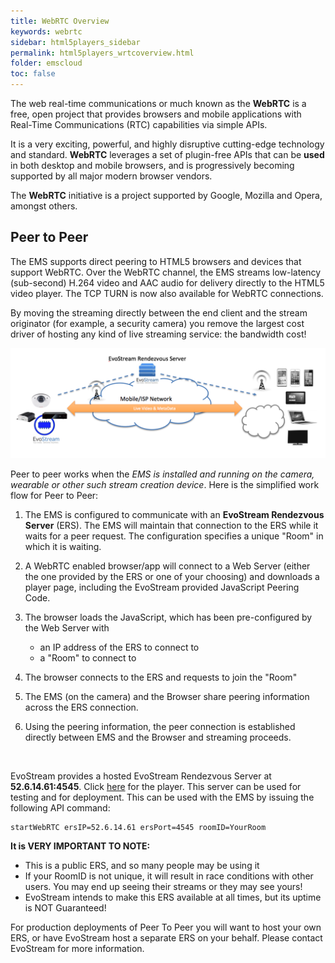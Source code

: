 ```yaml
---
title: WebRTC Overview
keywords: webrtc
sidebar: html5players_sidebar
permalink: html5players_wrtcoverview.html
folder: emscloud
toc: false
---
```




The web real-time communications or much known as the **WebRTC** is a free, open project that provides browsers and mobile applications with Real-Time Communications (RTC) capabilities via simple APIs. 

It is a very exciting, powerful, and highly disruptive cutting-edge technology and standard.  **WebRTC** leverages a set of plugin-free APIs that can be **used** in both desktop and mobile browsers, and is progressively becoming supported by all major modern browser vendors. 

The **WebRTC** initiative is a project supported by Google, Mozilla and Opera, amongst others.



## Peer to Peer

The EMS supports direct peering to HTML5 browsers and devices that support WebRTC. Over the WebRTC channel, the EMS streams low-latency (sub-second) H.264 video and AAC audio for delivery directly to the HTML5 video player. The TCP TURN is now also available for WebRTC connections.

By moving the streaming directly between the end client and the stream originator (for example, a security camera) you remove the largest cost driver of hosting any kind of live streaming service: the bandwidth cost!

![](images/html5/proto1.png)



Peer to peer works when the _EMS is installed and running on the camera, wearable or other such stream creation device_. Here is the simplified work flow for Peer to Peer:

1. The EMS is configured to communicate with an **EvoStream Rendezvous Server** (ERS). The EMS will maintain that connection to the ERS while it waits for a peer request. The configuration specifies a unique "Room" in which it is waiting.

2. A WebRTC enabled browser/app will connect to a Web Server (either the one provided by the ERS or one of your choosing) and downloads a player page, including the EvoStream provided JavaScript Peering Code.

3. The browser loads the JavaScript, which has been pre-configured by the Web Server with 

   - an IP address of the ERS to connect to
   - a "Room" to connect to

4. The browser connects to the ERS and requests to join the "Room"

5. The EMS (on the camera) and the Browser share peering information across the ERS connection.

6. Using the peering information, the peer connection is established directly between EMS and the Browser and streaming proceeds.

   ​

EvoStream provides a hosted EvoStream Rendezvous Server at **52.6.14.61:4545**. Click [here](ers.evostream.com:5050/demov2/evoplayers.html) for the player. This server can be used for testing and for deployment. This can be used with the EMS by issuing the following API command:

```
startWebRTC ersIP=52.6.14.61 ersPort=4545 roomID=YourRoom
```

**It is VERY IMPORTANT TO NOTE:**

- This is a public ERS, and so many people may be using it
- If your RoomID is not unique, it will result in race conditions with other users. You may end up seeing their streams or they may see yours!
- EvoStream intends to make this ERS available at all times, but its uptime is NOT Guaranteed!

For production deployments of Peer To Peer you will want to host your own ERS, or have EvoStream host a separate ERS on your behalf. Please contact EvoStream for more information.



